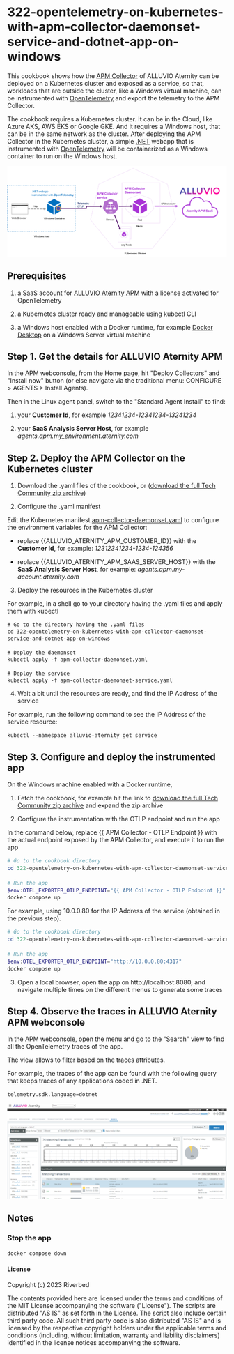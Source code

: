 # 322-opentelemetry-on-kubernetes-with-apm-collector-daemonset-service-and-dotnet-app-on-windows

This cookbook shows how the [APM Collector](https://hub.docker.com/r/aternity/apm-collector) of ALLUVIO Aternity can be deployed on a Kubernetes cluster and exposed as a service, so that, workloads that are outside the cluster, like a Windows virtual machine, can be instrumented with [OpenTelemetry](https://opentelemetry.io) and export the telemetry to the APM Collector.

The cookbook requires a Kubernetes cluster. It can be in the Cloud, like Azure AKS, AWS EKS or Google GKE. And it requires a Windows host, that can be in the same network as the cluster. After deploying the APM Collector in the Kubernetes cluster, a simple [.NET](https://dotnet.microsoft.com) webapp that is instrumented with [OpenTelemetry](https://opentelemetry.io) will be containerized as a Windows container to run on the Windows host.

![Cookbook 322](images/cookbook-322.png)

## Prerequisites

1. a SaaS account for [ALLUVIO Aternity APM](https://www.riverbed.com/products/application-performance-monitoring) with a license activated for OpenTelemetry

2. a Kubernetes cluster ready and manageable using kubectl CLI

3. a Windows host enabled with a Docker runtime, for example [Docker Desktop](https://www.docker.com/products/docker-desktop/) on a Windows Server virtual machine

## Step 1. Get the details for ALLUVIO Aternity APM

In the APM webconsole, from the Home page, hit "Deploy Collectors" and "Install now" button (or else navigate via the traditional menu: CONFIGURE > AGENTS > Install Agents).

Then in the Linux agent panel, switch to the "Standard Agent Install" to find:

1. your **Customer Id**, for example *12341234-12341234-13241234*

2. your **SaaS Analysis Server Host**, for example *agents.apm.my_environment.aternity.com*

## Step 2. Deploy the APM Collector on the Kubernetes cluster

1. Download the .yaml files of the cookbook, or ([download the full Tech Community zip archive](https://github.com/Aternity/Tech-Community/archive/refs/heads/main.zip))

2. Configure the .yaml manifest

Edit the Kubernetes manifest [apm-collector-daemonset.yaml](apm-collector-daemonset.yaml) to configure the environment variables for the APM Collector:

- replace {{ALLUVIO_ATERNITY_APM_CUSTOMER_ID}} with the **Customer Id**, for example: *12312341234-1234-124356*

- replace {{ALLUVIO_ATERNITY_APM_SAAS_SERVER_HOST}} with the **SaaS Analysis Server Host**, for example: *agents.apm.my-account.aternity.com*

3. Deploy the resources in the Kubernetes cluster

For example, in a shell go to your directory having the .yaml files and apply them with kubectl

```shell
# Go to the directory having the .yaml files
cd 322-opentelemetry-on-kubernetes-with-apm-collector-daemonset-service-and-dotnet-app-on-windows

# Deploy the daemonset
kubectl apply -f apm-collector-daemonset.yaml

# Deploy the service
kubectl apply -f apm-collector-daemonset-service.yaml
```

4. Wait a bit until the resources are ready, and find the IP Address of the service

For example, run the following command to see the IP Address of the service resource:

```shell
kubectl --namespace alluvio-aternity get service
```

## Step 3. Configure and deploy the instrumented app

On the Windows machine enabled with a Docker runtime,

1. Fetch the cookbook, for example hit the link to [download the full Tech Community zip archive](https://github.com/Aternity/Tech-Community/archive/refs/heads/main.zip) and expand the zip archive

2. Configure the instrumentation with the OTLP endpoint and run the app

In the command below, replace {{ APM Collector - OTLP Endpoint }} with the actual endpoint exposed by the APM Collector, and execute it to run the app

```PowerShell
# Go to the cookbook directory
cd 322-opentelemetry-on-kubernetes-with-apm-collector-daemonset-service-and-dotnet-app-on-windows

# Run the app
$env:OTEL_EXPORTER_OTLP_ENDPOINT="{{ APM Collector - OTLP Endpoint }}"
docker compose up
```

For example, using 10.0.0.80 for the IP Address of the service (obtained in the previous step).

```PowerShell
# Go to the cookbook directory
cd 322-opentelemetry-on-kubernetes-with-apm-collector-daemonset-service-and-dotnet-app-on-windows

# Run the app
$env:OTEL_EXPORTER_OTLP_ENDPOINT="http://10.0.0.80:4317"
docker compose up
```

3. Open a local browser, open the app on http://localhost:8080, and navigate multiple times on the different menus to generate some traces


## Step 4. Observe the traces in ALLUVIO Aternity APM webconsole 

In the APM webconsole, open the menu and go to the "Search" view to find all the OpenTelemetry traces of the app. 

The view allows to filter based on the traces attributes.

For example, the traces of the app can be found with the following query that keeps traces of any applications coded in .NET.

```query
telemetry.sdk.language=dotnet
```

![Cookbook-322 OpenTelemetry Transactions](images/cookbook-322-transactions.png)

## Notes

### Stop the app

```PowerShell
docker compose down
```

#### License

Copyright (c) 2023 Riverbed

The contents provided here are licensed under the terms and conditions of the MIT License accompanying the software ("License"). The scripts are distributed "AS IS" as set forth in the License. The script also include certain third party code. All such third party code is also distributed "AS IS" and is licensed by the respective copyright holders under the applicable terms and conditions (including, without limitation, warranty and liability disclaimers) identified in the license notices accompanying the software.
